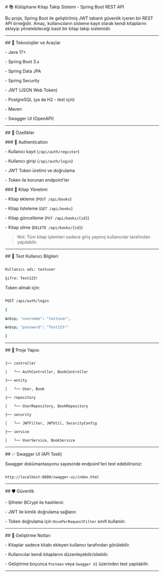 \# 📚 Kütüphane Kitap Takip Sistemi - Spring Boot REST API



Bu proje, Spring Boot ile geliştirilmiş JWT tabanlı güvenlik içeren bir REST API örneğidir. Amaç, kullanıcıların sisteme kayıt olarak kendi kitaplarını ekleyip yönetebileceği basit bir kitap takip sistemidir.



---



\## 🧱 Teknolojiler ve Araçlar



\- Java 17+

\- Spring Boot 3.x

\- Spring Data JPA

\- Spring Security

\- JWT (JSON Web Token)

\- PostgreSQL (ya da H2 - test için)

\- Maven

\- Swagger UI (OpenAPI)



---



\## 🧾 Özellikler



\### 🔐 Authentication

\- Kullanıcı kayıt (`/api/auth/register`)

\- Kullanıcı girişi (`/api/auth/login`)

\- JWT Token üretimi ve doğrulama

\- Token ile korunan endpoint'ler



\### 📖 Kitap Yönetimi

\- Kitap ekleme (`POST /api/books`)

\- Kitap listeleme (`GET /api/books`)

\- Kitap güncelleme (`PUT /api/books/{id}`)

\- Kitap silme (`DELETE /api/books/{id}`)



> Not: Tüm kitap işlemleri sadece giriş yapmış kullanıcılar tarafından yapılabilir.



---



\## 🧪 Test Kullanıcı Bilgileri



```bash

Kullanıcı adı: testuser

Şifre: Test123!

```



Token almak için:

```bash

POST /api/auth/login

{

&nbsp; "username": "testuser",

&nbsp; "password": "Test123!"	

}

```



---







\## 📂 Proje Yapısı



```

├── controller

│   └── AuthController, BookController

├── entity

│   └── User, Book

├── repository

│   └── UserRepository, BookRepository

├── security

│   └── JWTFilter, JWTUtil, SecurityConfig

├── service

│   └── UserService, BookService

```



---



\## ✅ Swagger UI (API Testi)



Swagger dokümantasyonu sayesinde endpoint'leri test edebilirsiniz:

```

http://localhost:8080/swagger-ui/index.html

```



---



\## 🛡 Güvenlik



\- Şifreler BCrypt ile hashlenir.

\- JWT ile kimlik doğrulama sağlanır.

\- Token doğrulama için `OncePerRequestFilter` sınıfı kullanılır.



---





\## 🏁 Geliştirme Notları



\- Kitaplar sadece kitabı ekleyen kullanıcı tarafından görülebilir.

\- Kullanıcılar kendi kitaplarını düzenleyebilir/silebilir.

\- Geliştirme boyunca `Postman` veya `Swagger UI` üzerinden test yapılabilir.



---



